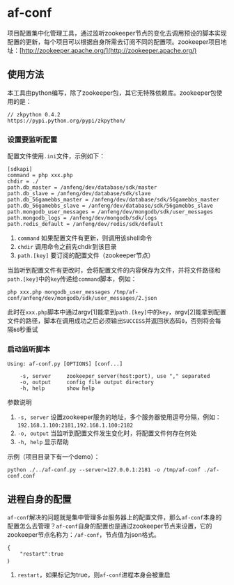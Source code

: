 # af-conf
项目配置集中化管理工具，通过监听zookeeper节点的变化去调用预设的脚本实现配置的更新，每个项目可以根据自身所需去订阅不同的配置项。zookeeper项目地址：[http://zookeeper.apache.org/](http://zookeeper.apache.org/)

## 使用方法
本工具由python编写，除了zookeeper包，其它无特殊依赖库。zookeeper包使用的是：

	// zkpython 0.4.2
	https://pypi.python.org/pypi/zkpython/

### 设置要监听配置
配置文件使用`.ini`文件，示例如下：

	[sdkapi]
	command = php xxx.php
	chdir = ./
	path.db_master = /anfeng/dev/database/sdk/master
	path.db_slave = /anfeng/dev/database/sdk/slave
	path.db_56gamebbs_master = /anfeng/dev/database/sdk/56gamebbs_master
	path.db_56gamebbs_slave = /anfeng/dev/database/sdk/56gamebbs_slave
	path.mongodb_user_messages = /anfeng/dev/mongodb/sdk/user_messages
	path.mongodb_logs = /anfeng/dev/mongodb/sdk/logs
	path.redis_default = /anfeng/dev/redis/sdk/default

1. `command` 如果配置文件有更新，则调用该shell命令
2. `chdir` 调用命令之前先chdir到该目录
3. `path.[key]` 要订阅的配置文件（zookeeper节点）

当监听到配置文件有更改时，会将配置文件的内容保存为文件，并将文件路径和`path.[key]`中的`key`传递给`command`脚本，例如：

	php xxx.php mongodb_user_messages /tmp/af-conf/anfeng/dev/mongodb/sdk/user_messages/2.json

此时在`xxx.php`脚本中通过argv[1]能拿到`path.[key]`中的`key`，argv[2]能拿到配置文件的路径，脚本在调用成功之后必须输出`SUCCESS`并返回状态码`0`，否则将会每隔`60`秒重试

### 启动监听脚本

	Using: af-conf.py [OPTIONS] [conf...]

		-s, server     zookeeper server(host:port), use "," separated
		-o, output     config file output directory
		-h, help       show help

参数说明

1. `-s, server` 设置zookeeper服务的地址，多个服务器使用逗号分隔，例如：`192.168.1.100:2181,192.168.1.100:2182`
2. `-o, output` 当监听到配置文件发生变化时，将配置文件何存在何处
3. `-h, help` 显示帮助

示例（项目目录下有一个demo）：

	python ./../af-conf.py --server=127.0.0.1:2181 -o /tmp/af-conf ./af-conf.conf

## 进程自身的配置
`af-conf`解决的问题就是集中管理多台服务器上的配置文件，那么`af-conf`本身的配置怎么去管理？`af-conf`自身的配置也是通过zookeeper节点来设置，它的zookeeper节点名称为：`/af-conf`，节点值为json格式。

	{
		"restart":true
	｝

1. `restart`，如果标记为true，则`af-conf`进程本身会被重启